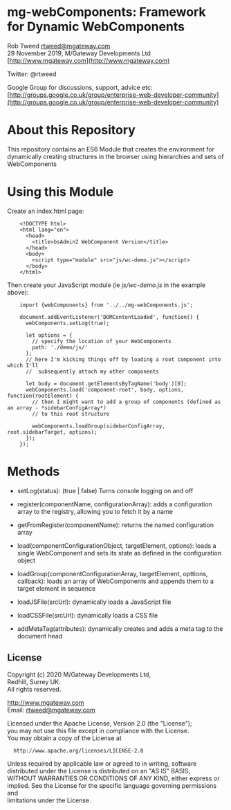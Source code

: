 # mg-webComponents: Framework for Dynamic WebComponents
 
Rob Tweed <rtweed@mgateway.com>  
29 November 2019, M/Gateway Developments Ltd [http://www.mgateway.com](http://www.mgateway.com)  

Twitter: @rtweed

Google Group for discussions, support, advice etc: [http://groups.google.co.uk/group/enterprise-web-developer-community](http://groups.google.co.uk/group/enterprise-web-developer-community)


# About this Repository

This repository contains an ES6 Module that creates the environment for
dynamically creating structures in the browser using hierarchies and sets of
WebComponents

# Using this Module

Create an index.html page:

        <!DOCTYPE html>
        <html lang="en">
          <head>
            <title>bsAdmin2 WebComponent Version</title>
          </head>
          <body>
            <script type="module" src="js/wc-demo.js"></script>
          </body>
        </html>

Then create your JavaScript module (ie *js/wc-demo.js* in the example above):


        import {webComponents} from '../../mg-webComponents.js';

        document.addEventListener('DOMContentLoaded', function() {
          webComponents.setLog(true);

          let options = {
            // specify the location of your WebComponents
            path: './demo/js/'
          };
          // here I'm kicking things off by loading a root component into which I'll
          //  subsequently attach my other components

          let body = document.getElementsByTagName('body')[0];
          webComponents.load('component-root', body, options, function(rootElement) {
            // then I might want to add a group of components (defined as an array - *sidebarConfigArray*) 
            // to this root structure

            webComponents.loadGroup(sidebarConfigArray, root.sidebarTarget, options);
          });
        });


# Methods

- setLog(status): (true | false) Turns console logging on and off
- register(componentName, configurationArray): adds a configuration array to the registry, allowing you to fetch it by a name
- getFromRegister(componentName): returns the named configuration array
- load(componentConfigurationObject, targetElement, options): loads a single WebComponent and sets its state as defined in the configuration object
- loadGroup(componentConfigurationArray, targetElement, opttions, callback): loads an array of WebComponents and appends them to a target element in sequence

- loadJSFile(srcUrl): dynamically loads a JavaScript file
- loadCSSFile(srcUrl): dynamically loads a CSS file
- addMetaTag(attributes): dynamically creates and adds a meta tag to the document head


## License

 Copyright (c) 2020 M/Gateway Developments Ltd,                           
 Redhill, Surrey UK.                                                      
 All rights reserved.                                                     
                                                                           
  http://www.mgateway.com                                                  
  Email: rtweed@mgateway.com                                               
                                                                           
                                                                           
  Licensed under the Apache License, Version 2.0 (the "License");          
  you may not use this file except in compliance with the License.         
  You may obtain a copy of the License at                                  
                                                                           
      http://www.apache.org/licenses/LICENSE-2.0                           
                                                                           
  Unless required by applicable law or agreed to in writing, software      
  distributed under the License is distributed on an "AS IS" BASIS,        
  WITHOUT WARRANTIES OR CONDITIONS OF ANY KIND, either express or implied. 
  See the License for the specific language governing permissions and      
   limitations under the License.      
